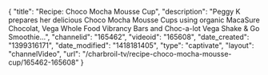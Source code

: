 {
    "title": "Recipe: Choco Mocha Mousse Cup",
    "description": "Peggy K prepares her delicious Choco Mocha Mousse Cups using organic MacaSure Chocolat, Vega Whole Food Vibrancy Bars and Choc-a-lot Vega Shake & Go Smoothie...",
    "channelid": "165462",
    "videoid": "165608",
    "date_created": "1399316171",
    "date_modified": "1418181405",
    "type": "captivate",
    "layout": "channelVideo",
    "url": "\/charbroil-tv\/recipe-choco-mocha-mousse-cup\/165462-165608"
}